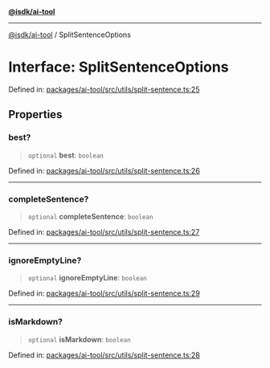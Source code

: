 [**@isdk/ai-tool**](../README.md)

***

[@isdk/ai-tool](../globals.md) / SplitSentenceOptions

# Interface: SplitSentenceOptions

Defined in: [packages/ai-tool/src/utils/split-sentence.ts:25](https://github.com/isdk/ai-tool.js/blob/6a89194ac34437a1bc58f7ec590cd22976939ca6/src/utils/split-sentence.ts#L25)

## Properties

### best?

> `optional` **best**: `boolean`

Defined in: [packages/ai-tool/src/utils/split-sentence.ts:26](https://github.com/isdk/ai-tool.js/blob/6a89194ac34437a1bc58f7ec590cd22976939ca6/src/utils/split-sentence.ts#L26)

***

### completeSentence?

> `optional` **completeSentence**: `boolean`

Defined in: [packages/ai-tool/src/utils/split-sentence.ts:27](https://github.com/isdk/ai-tool.js/blob/6a89194ac34437a1bc58f7ec590cd22976939ca6/src/utils/split-sentence.ts#L27)

***

### ignoreEmptyLine?

> `optional` **ignoreEmptyLine**: `boolean`

Defined in: [packages/ai-tool/src/utils/split-sentence.ts:29](https://github.com/isdk/ai-tool.js/blob/6a89194ac34437a1bc58f7ec590cd22976939ca6/src/utils/split-sentence.ts#L29)

***

### isMarkdown?

> `optional` **isMarkdown**: `boolean`

Defined in: [packages/ai-tool/src/utils/split-sentence.ts:28](https://github.com/isdk/ai-tool.js/blob/6a89194ac34437a1bc58f7ec590cd22976939ca6/src/utils/split-sentence.ts#L28)
